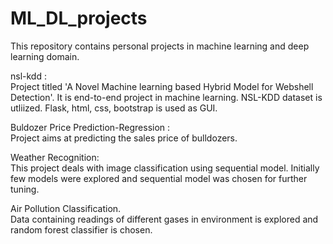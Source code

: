 # ML_DL_projects 


This repository contains personal projects in machine learning and deep learning domain. 

nsl-kdd :<br>
Project titled 'A Novel Machine learning based Hybrid Model for Webshell Detection'. It is end-to-end project in machine learning.
NSL-KDD dataset is utliized.
Flask, html, css, bootstrap is used as GUI.  

Buldozer Price Prediction-Regression :<br>
Project aims at predicting the sales price of bulldozers.

Weather Recognition:<br>
This project deals with image classification using sequential model. Initially few models were explored and sequential model was chosen for further tuning. 

Air Pollution Classification. <br>
Data containing readings of different gases in environment is explored and random forest classifier is chosen. 

